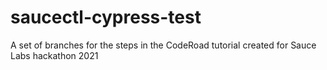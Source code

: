 # saucectl-cypress-test
A set of branches for the steps in the CodeRoad tutorial created for Sauce Labs hackathon 2021
